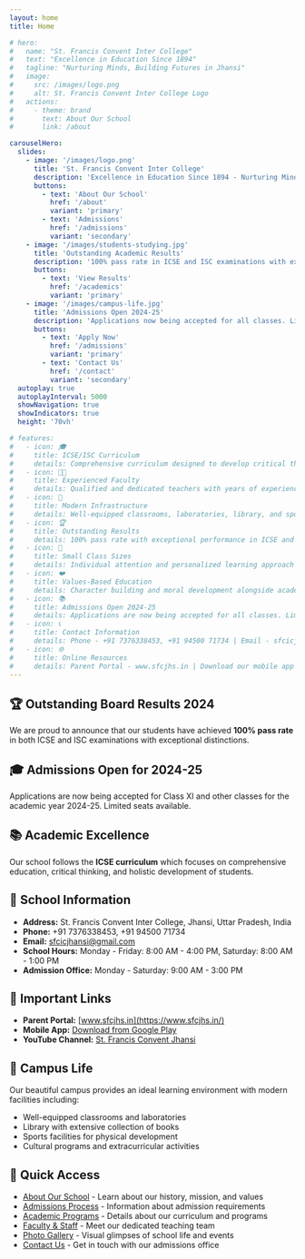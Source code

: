 ```yaml
---
layout: home
title: Home

# hero:
#   name: "St. Francis Convent Inter College"
#   text: "Excellence in Education Since 1894"
#   tagline: "Nurturing Minds, Building Futures in Jhansi"
#   image:
#     src: /images/logo.png
#     alt: St. Francis Convent Inter College Logo
#   actions:
#     - theme: brand
#       text: About Our School
#       link: /about

carouselHero:
  slides:
    - image: '/images/logo.png'
      title: 'St. Francis Convent Inter College'
      description: 'Excellence in Education Since 1894 - Nurturing Minds, Building Futures in Jhansi'
      buttons:
        - text: 'About Our School'
          href: '/about'
          variant: 'primary'
        - text: 'Admissions'
          href: '/admissions'
          variant: 'secondary'
    - image: '/images/students-studying.jpg'
      title: 'Outstanding Academic Results'
      description: '100% pass rate in ICSE and ISC examinations with exceptional distinctions'
      buttons:
        - text: 'View Results'
          href: '/academics'
          variant: 'primary'
    - image: '/images/campus-life.jpg'
      title: 'Admissions Open 2024-25'
      description: 'Applications now being accepted for all classes. Limited seats available with merit-based selection.'
      buttons:
        - text: 'Apply Now'
          href: '/admissions'
          variant: 'primary'
        - text: 'Contact Us'
          href: '/contact'
          variant: 'secondary'
  autoplay: true
  autoplayInterval: 5000
  showNavigation: true
  showIndicators: true
  height: '70vh'

# features:
#   - icon: 🎓
#     title: ICSE/ISC Curriculum
#     details: Comprehensive curriculum designed to develop critical thinking and analytical skills for academic excellence.
#   - icon: 👨‍🏫
#     title: Experienced Faculty
#     details: Qualified and dedicated teachers with years of experience in nurturing young minds.
#   - icon: 🏢
#     title: Modern Infrastructure
#     details: Well-equipped classrooms, laboratories, library, and sports facilities for holistic development.
#   - icon: 🏆
#     title: Outstanding Results
#     details: 100% pass rate with exceptional performance in ICSE and ISC board examinations consistently.
#   - icon: 👥
#     title: Small Class Sizes
#     details: Individual attention and personalized learning approach for every student's success.
#   - icon: ❤️
#     title: Values-Based Education
#     details: Character building and moral development alongside academic excellence.
#   - icon: 📚
#     title: Admissions Open 2024-25
#     details: Applications are now being accepted for all classes. Limited seats available with merit-based selection.
#   - icon: 📞
#     title: Contact Information
#     details: Phone - +91 7376338453, +91 94500 71734 | Email - sfcicjhansi@gmail.com
#   - icon: 🌐
#     title: Online Resources
#     details: Parent Portal - www.sfcjhs.in | Download our mobile app from Google Play Store
---
```


<CarouselHero 
  :slides="$frontmatter.carouselHero.slides"
  :autoplay="$frontmatter.carouselHero.autoplay"
  :autoplayInterval="$frontmatter.carouselHero.autoplayInterval"
  :showNavigation="$frontmatter.carouselHero.showNavigation"
  :showIndicators="$frontmatter.carouselHero.showIndicators"
  :height="$frontmatter.carouselHero.height"
/>

## 🏆 Outstanding Board Results 2024
We are proud to announce that our students have achieved **100% pass rate** in both ICSE and ISC examinations with exceptional distinctions.

## 🎓 Admissions Open for 2024-25
Applications are now being accepted for Class XI and other classes for the academic year 2024-25. Limited seats available.

## 📚 Academic Excellence
Our school follows the **ICSE curriculum** which focuses on comprehensive education, critical thinking, and holistic development of students.

## 🏫 School Information
- **Address:** St. Francis Convent Inter College, Jhansi, Uttar Pradesh, India
- **Phone:** +91 7376338453, +91 94500 71734
- **Email:** sfcicjhansi@gmail.com
- **School Hours:** Monday - Friday: 8:00 AM - 4:00 PM, Saturday: 8:00 AM - 1:00 PM
- **Admission Office:** Monday - Saturday: 9:00 AM - 3:00 PM

## 🔗 Important Links
- **Parent Portal:** [www.sfcjhs.in](https://www.sfcjhs.in/)
- **Mobile App:** [Download from Google Play](https://play.google.com/store/search?q=st%20francis%20jhansi&c=apps)
- **YouTube Channel:** [St. Francis Convent Jhansi](https://youtube.com/@sfcicjhs?si=9OjvOCxwKZ-vN3pB)

## 📸 Campus Life
Our beautiful campus provides an ideal learning environment with modern facilities including:
- Well-equipped classrooms and laboratories
- Library with extensive collection of books
- Sports facilities for physical development
- Cultural programs and extracurricular activities

## 📝 Quick Access
- [About Our School](/about) - Learn about our history, mission, and values
- [Admissions Process](/admissions) - Information about admission requirements
- [Academic Programs](/academics) - Details about our curriculum and programs
- [Faculty & Staff](/staff) - Meet our dedicated teaching team
- [Photo Gallery](/gallery) - Visual glimpses of school life and events
- [Contact Us](/contact) - Get in touch with our admissions office
